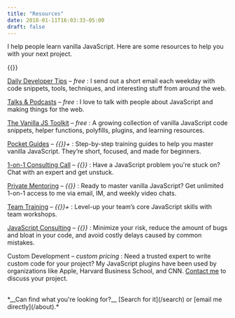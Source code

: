 ```yaml
---
title: "Resources"
date: 2018-01-11T16:03:33-05:00
draft: false
---
```


I help people learn vanilla JavaScript. Here are some resources to help you with your next project.

{{<cta-resources>}}

[Daily Developer Tips](/articles/) &ndash; *free*
: I send out a short email each weekday with code snippets, tools, techniques, and interesting stuff from around the web.

[Talks & Podcasts](/talks) &ndash; *free*
: I love to talk with people about JavaScript and making things for the web.

[The Vanilla JS Toolkit](https://vanillajstoolkit.com) &ndash; *free*
: A growing collection of vanilla JavaScript code snippets, helper functions, polyfills, plugins, and learning resources.

[Pocket Guides](/guides/) &ndash; *{{<price-guides>}}+*
: Step-by-step training guides to help you master vanilla JavaScript. They’re short, focused, and made for beginners.

[1-on-1 Consulting Call](/call/) &ndash; *{{<price-call>}}*
: Have a JavaScript problem you're stuck on? Chat with an expert and get unstuck.

[Private Mentoring](/mentoring/) &ndash; *{{<price-mentoring>}}*
: Ready to master vanilla JavaScript? Get unlimited 1-on-1 access to me via email, IM, and weekly video chats.

[Team Training](/training/) &ndash; *{{<price-training>}}+*
: Level-up your team’s core JavaScript skills with team workshops.

[JavaScript Consulting](/consulting/) &ndash; *{{<price-consulting>}}*
: Minimize your risk, reduce the amount of bugs and bloat in your code, and avoid costly delays caused by common mistakes.

Custom Development &ndash; *custom pricing*
: Need a trusted expert to write custom code for your project? My JavaScript plugins have been used by organizations like Apple, Harvard Business School, and CNN. [Contact me](/about/) to discuss your project.

<br>
*__Can find what you're looking for?__ [Search for it](/search) or [email me directly](/about).*